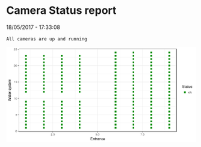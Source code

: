 Camera Status report
================
18/05/2017 - 17:33:08

    All cameras are up and running

![](camreport_files/figure-markdown_github/unnamed-chunk-2-1.png)
